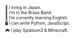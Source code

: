 📍 I living in Japan.<br>
🎺 I’m in the Brass Band.<br>
🌱 I’m currently learning English.<br>
🖥️ I can write Python, JavaScript.<br>
🎮 I play Splatoon3 & Minecraft.
